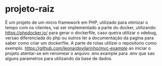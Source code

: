 # projeto-raiz
É um projeto de um micro framework em PHP, utilizado para otimizar o tempo com os clientes,
vai ser implementado a parte do docker, utilizando:
https://phpdocker.io/
para gerar o dockerfile, caso queira utilizar o xdebug, versao diferenciada do php ou outros
ler a documentação da pagina para saber como criar um dockerfile.
A parte de rotas utilizei o repositorio como exemplo.
https://github.com/leonardovilarinho/mvc-example
ao iniciar o projeto atentar-se em renomear o arquivo .env.example para .env
que sao alguns parametros para utilizando da base de dados.